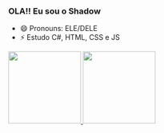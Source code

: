 ### OLA!! Eu sou o Shadow


- 😄 Pronouns: ELE/DELE
- ⚡ Estudo C#, HTML, CSS e JS

<div>
  <a href="https://github.com/1SHAD0W1">
  <img height="145m" src="https://github-readme-stats.vercel.app/api?username=1SHAD0W1&show_icons=true&theme=midnight-purple&include_all_commits=true&count_private=true"/>
  <img height="145m" src="https://github-readme-stats.vercel.app/api/top-langs/?username=1SHAD0W1&layout=compact&langs_count=7&theme=midnight-purple"/>
</div>
  





